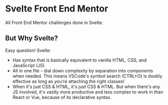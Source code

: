 # Svelte Front End Mentor

All Front End Mentor challenges done in Svelte.

## But Why Svelte?

Easy question! Svelte:

- Has syntax that is basically equivalent to vanilla HTML, CSS, and JavaScript (JS).
- All in one file - dial down complexity by separation into components when needed. This means VSCode's symbol search (CTRL+O) is doubly effective as long as you're attaching the right classes!
- When it's just CSS & HTML, it's just CSS & HTML. But when there's any JS involved, it's vastly more productive and less complex to work in than React or Vue, because of its declarative syntax.

